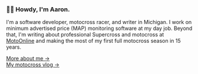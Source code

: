 ### 👋🏻 Howdy, I'm Aaron.

I'm a software developer, motocross racer, and writer in Michigan. I work on minimum advertised price (MAP) monitoring software at my day job. Beyond that, I'm writing about professional Supercross and motocross at [MotoOnline](https://www.motoonline.com) and making the most of my first full motocross season in 15 years.

[More about me &rarr;](https://aarondurant.com/about/) <br />
[My motocross vlog &rarr;](https://www.youtube.com/channel/UCD89j1lEDHzDZFXrOrrXhJw)
